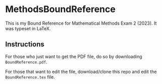 # MethodsBoundReference
This is my Bound Reference for Mathematical Methods Exam 2 (2023). It was typeset in LaTeX.

## Instructions

For those who just want to get the PDF file, do so by downloading `BoundReference.pdf`.

For those that want to edit the file, download/clone this repo and edit the `BoundReference.tex` file.
